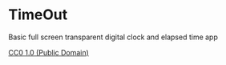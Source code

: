 # TimeOut 

Basic full screen transparent digital clock and elapsed time app

[CC0 1.0 (Public Domain)](LICENSE.md)

